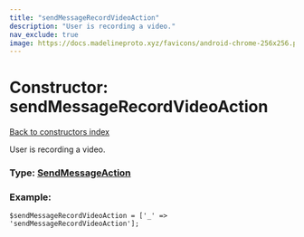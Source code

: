 ```yaml
---
title: "sendMessageRecordVideoAction"
description: "User is recording a video."
nav_exclude: true
image: https://docs.madelineproto.xyz/favicons/android-chrome-256x256.png
---
```

# Constructor: sendMessageRecordVideoAction  
[Back to constructors index](/API_docs/constructors/index.html)



User is recording a video.




### Type: [SendMessageAction](/API_docs/types/SendMessageAction.html)


### Example:

```
$sendMessageRecordVideoAction = ['_' => 'sendMessageRecordVideoAction'];
```  
